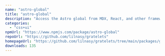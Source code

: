 ```yaml
---
name: "astro-global"
title: "astro-global"
description: "Access the Astro global from MDX, React, and other framework components."
categories:
  - "css+ui"
npmUrl: "https://www.npmjs.com/package/astro-global"
repoUrl: "https://github.com/lilnasy/gratelets"
homepageUrl: "https://github.com/lilnasy/gratelets/tree/main/packages/global"
downloads: 135
---
```

